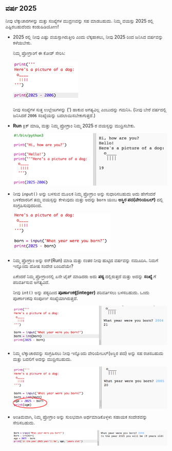 ## ವರ್ಷ 2025

ನೀವು ಲೆಕ್ಕಾಚಾರಗಳನ್ನು ಮತ್ತು ಸಂಖ್ಯೆಗಳ ಮುದ್ರಣವನ್ನು ಸಹ ಮಾಡಬಹುದು. ನಿಮ್ಮ ವಯಸ್ಸು 2025 ರಲ್ಲಿ ಎಷ್ಟಿರಬಹುದೆಂದು ಕಂಡುಹಿಡಿಯೋಣ!

+ 2025 ರಲ್ಲಿ ನೀವು ಎಷ್ಟು ವಯಸ್ಸಾಗಿರುತ್ತೀರಿ ಎಂದು ಲೆಕ್ಕಹಾಕಲು, ನೀವು 2025 ರಿಂದ ಜನಿಸಿದ ವರ್ಷವನ್ನು ಕಳೆಯಬೇಕು.
    
    ನಿಮ್ಮ ಪ್ರೋಗ್ರಾಂಗೆ ಈ ಕೋಡ್ ಸೇರಿಸಿ:
    
    ![ಸ್ಕ್ರೀನ್‍ಶಾಟ್ (ಪರದೆ ಚಿತ್ರ)](images/me-calc.png)
    
    ನೀವು ಸಂಖ್ಯೆಗಳ ಸುತ್ತ ಉಲ್ಲೇಖಗಳನ್ನು (') ಹಾಕುವ ಅಗತ್ಯವಿಲ್ಲ ಎಂಬುದನ್ನು ಗಮನಿಸಿ. (ನೀವು ಬೇರೆ ವರ್ಷದಲ್ಲಿ ಜನಿಸಿದರೆ `2006` ಸಂಖ್ಯೆಯನ್ನು ಬದಲಾಯಿಸಬೇಕಾಗುತ್ತದೆ.)

+ **Run** ಕ್ಲಿಕ್ ಮಾಡಿ, ಮತ್ತು ನಿಮ್ಮ ಪ್ರೋಗ್ರಾಂ ನಿಮ್ಮ 2025 ರ ವಯಸ್ಸನ್ನು ಮುದ್ರಿಸಬೇಕು.
    
    ![ಸ್ಕ್ರೀನ್‍ಶಾಟ್ (ಪರದೆ ಚಿತ್ರ)](images/me-calc-run.png)

+ ನೀವು `input()` ಅನ್ನು ಬಳಸುವ ಮೂಲಕ ನಿಮ್ಮ ಪ್ರೋಗ್ರಾಂ ಅನ್ನು ಸುಧಾರಿಸಬಹುದು ಅದು ಹೇಗೆಂದರೆ ಬಳಕೆದಾರರಿಗೆ ತಮ್ಮ ವಯಸ್ಸನ್ನು ಕೇಳುವುದು ಮತ್ತು ಅದನ್ನು `born` ಯಂಬ **ಅಸ್ಥಿರ ಪದ(ವೇರಿಯಬಲ್)** ದಲ್ಲಿ ಸಂಗ್ರಹಿಸುವುದರಿಂದ.
    
    ![ಸ್ಕ್ರೀನ್‍ಶಾಟ್ (ಪರದೆ ಚಿತ್ರ)](images/me-input.png)

+ ನಿಮ್ಮ ಪ್ರೋಗ್ರಾಂ ಅನ್ನು ರನ್(Run) ಮಾಡಿ ಮತ್ತು ನಂತರ ನೀವು ಹುಟ್ಟಿದ ವರ್ಷವನ್ನು ನಮೂದಿಸಿ. ನಿಮಗೆ ಇನ್ನೊಂದು ದೋಷ ಸಂದೇಶ ಬಂದಿದೆಯೇ?
    
    ಏಕೆಂದರೆ ನಿಮ್ಮ ಪ್ರೋಗ್ರಾಂನಲ್ಲಿ ಏನೇ ಟೈಪ್ ಮಾಡಿದರು ಅದು **ಪಠ್ಯ** ದಲ್ಲಿರುತ್ತದೆ ಮತ್ತು ಅದನ್ನು **ಸಂಖ್ಯೆ** ಗೆ ಪರಿವರ್ತಿಸುವ ಅಗತ್ಯವಿದೆ.
    
    ನೀವು `int()` ಅನ್ನು ಪಠ್ಯದಿಂದ **ಪೂರ್ಣಾಂಕಕ್ಕೆ(integer)** ಪರಿವರ್ತಿಸಲು ಬಳಸಬಹುದು. ಒಂದು ಪೂರ್ಣಾಂಕವು ಸಂಪೂರ್ಣ ಸಂಖ್ಯೆಯಾಗಿರುತ್ತದೆ.
    
    ![ಸ್ಕ್ರೀನ್‍ಶಾಟ್ (ಪರದೆ ಚಿತ್ರ)](images/me-input-test.png)

+ ನಿಮ್ಮ ಲೆಕ್ಕಾಚಾರವನ್ನು ಸಂಗ್ರಹಿಸಲು ನೀವು ಇನ್ನೊಂದು ವೇರಿಯೇಬಲ್(ಅಸ್ಥಿರ ಪದ) ಅನ್ನು ಸಹ ರಚಿಸಬಹುದು ಮತ್ತು ಬದಲಿಗೆ ಅದನ್ನು ಮುದ್ರಿಸಬಹುದು.
    
    ![ಸ್ಕ್ರೀನ್‍ಶಾಟ್ (ಪರದೆ ಚಿತ್ರ)](images/me-result-variable.png)

+ ಅಂತಿಮವಾಗಿ, ನಿಮ್ಮ ಪ್ರೋಗ್ರಾಂ ಅನ್ನು ಸುಲಭವಾಗಿ ಅರ್ಥಮಾಡಿಕೊಳ್ಳಳು ಸಹಾಯಕ ಸಂದೇಶವನ್ನು ಸೇರಿಸಬಹುದು.
    
    ![ಸ್ಕ್ರೀನ್‍ಶಾಟ್ (ಪರದೆ ಚಿತ್ರ)](images/me-message.png)